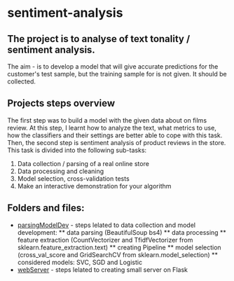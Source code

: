 # sentiment-analysis

## The project is to analyse of text tonality / sentiment analysis.

The aim - is to develop a model that will give accurate predictions for the customer's test sample, but the training sample for is not given. It should be collected.

## Projects steps overview
The first step was to build a model with the given data about on films review. At this step, I learnt how to analyze the text, what metrics to use, how the classifiers and their settings are better able to cope with this task.
Then, the second step is sentiment analysis of product reviews in the store.
This task is divided into the following sub-tasks:
1. Data collection / parsing of a real online store
2. Data processing and cleaning
3. Model selection, cross-validation tests
4. Make an interactive demonstration for your algorithm

## Folders and files:

* [parsingModelDev](https://github.com/MingalievDinar/sentiment-analysis/tree/master/parsingModelDev) - steps lelated to data collection and model development:
** data parsing (BeautifulSoup bs4)
** data processing
** feature extraction (CountVectorizer and TfidfVectorizer from sklearn.feature_extraction.text)
** creating Pipeline
** model selection (cross_val_score and GridSearchCV from sklearn.model_selection)
** considered models: SVC, SGD and Logistic
* [webServer](https://github.com/MingalievDinar/sentiment-analysis/tree/master/webServer) - steps lelated to creating small server on Flask
